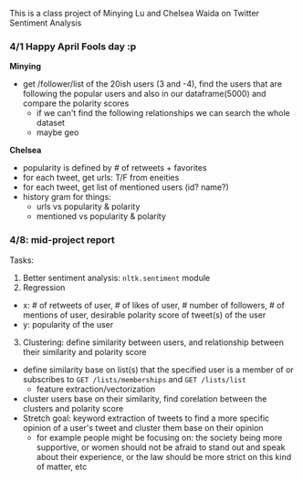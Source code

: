This is a class project of Minying Lu and Chelsea Waida on Twitter Sentiment Analysis

### 4/1 Happy April Fools day :p

**Minying**
- get /follower/list of the 20ish users (3 and -4), find the users that are following the popular users and also in our dataframe(5000) and compare the polarity scores
  - if we can't find the following relationships we can search the whole dataset
  - maybe geo

**Chelsea**
- popularity is defined by # of retweets + favorites
- for each tweet, get urls: T/F from eneities
- for each tweet, get list of mentioned users (id? name?)
- history gram for things:
  - urls vs popularity & polarity
  - mentioned vs popularity & polarity

### 4/8: mid-project report

Tasks:
1. Better sentiment analysis: `nltk.sentiment` module
2. Regression
- x: # of retweets of user, # of likes of user, # number of followers, # of mentions of user, desirable polarity score of tweet(s) of the user
- y: popularity of the user
3. Clustering: define similarity between users, and relationship between their similarity and polarity score
- define similarity base on list(s) that the specified user is a member of or subscribes to `GET /lists/memberships` and `GET /lists/list`  
  - feature extraction/vectorization
- cluster users base on their similarity, find corelation between the clusters and polarity score
- Stretch goal: keyword extraction of tweets to find a more specific opinion of a user's tweet and cluster them base on their opinion
  - for example people might be focusing on: the society being more supportive, or women should not be afraid to stand out and speak about their experience, or the law should be more strict on this kind of matter, etc

